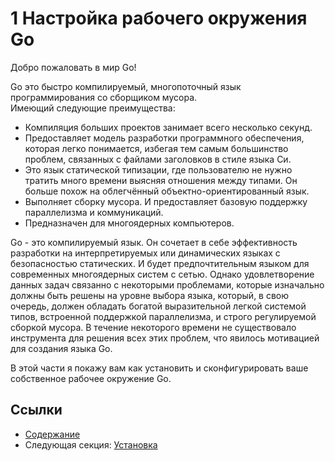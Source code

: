 # 1 Настройка рабочего окружения Go

Добро пожаловать в мир Go!

Go это быстро компилируемый, многопоточный язык программирования со сборщиком мусора.  
Имеющий следующие преимущества:

- Компиляция больших проектов занимает всего несколько секунд.
- Предоставляет модель разработки программного обеспечения, которая легко понимается, избегая тем самым большинство проблем, связанных с файлами заголовков в стиле языка Си.
- Это язык статической типизации, где пользователю не нужно тратить много времени выясняя отношения между типами. Он больше похож на облегчённый объектно-ориентированный язык.
- Выполняет сборку мусора. И предоставляет базовую поддержку параллелизма и коммуникаций.
- Предназначен для многоядерных компьютеров.

Gо - это компилируемый язык. Он сочетает в себе эффективность разработки на интерпретируемых или динамических языках с безопасностью статических. И будет предпочтительным языком для современных многоядерных систем с сетью. Однако удовлетворение данных задач связанно с некоторыми проблемами, которые изначально должны быть решены на уровне выбора языка, который, в свою очередь, должен обладать богатой выразительной легкой системой типов, встроенной поддержкой параллелизма, и строго регулируемой сборкой мусора. В течение некоторого времени не существовало инструмента для решения всех этих проблем, что явилось мотивацией для создания языка Go.

В этой части я покажу вам как установить и сконфигурировать ваше собственное рабочее окружение Go.

## Ссылки

- [Содержание](preface.md)
- Следующая секция: [Установка](01.1.md)
